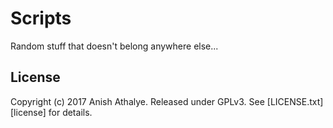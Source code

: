 # Scripts

Random stuff that doesn't belong anywhere else...

## License

Copyright (c) 2017 Anish Athalye. Released under GPLv3. See
[LICENSE.txt][license] for details.
